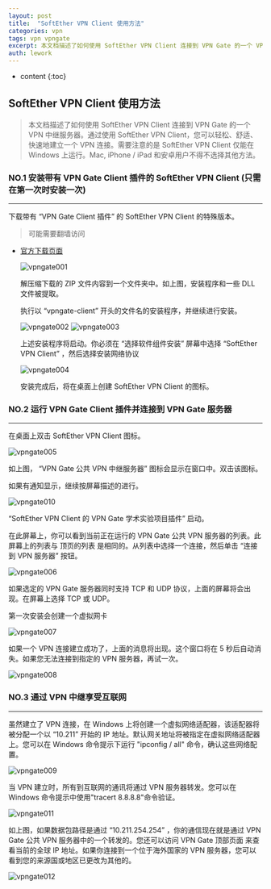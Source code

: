 ```yaml
---
layout: post
title:  "SoftEther VPN Client 使用方法"
categories: vpn
tags: vpn vpngate
excerpt: 本文档描述了如何使用 SoftEther VPN Client 连接到 VPN Gate 的一个 VPN 中继服务器。通过使用 SoftEther VPN Client，您可以轻松、舒适、快速地建立一个 VPN 连接。需要注意的是 SoftEther VPN Client 仅能在 Windows 上运行。Mac, iPhone / iPad 和安卓用户不得不选择其他方法。
auth: lework
---
```

* content
{:toc}

## SoftEther VPN Client 使用方法

> 本文档描述了如何使用 SoftEther VPN Client 连接到 VPN Gate 的一个 VPN 中继服务器。通过使用 SoftEther VPN Client，您可以轻松、舒适、快速地建立一个 VPN 连接。需要注意的是 SoftEther VPN Client 仅能在 Windows 上运行。Mac, iPhone / iPad 和安卓用户不得不选择其他方法。


### NO.1 安装带有 VPN Gate Client 插件的 SoftEther VPN Client (只需在第一次时安装一次)
---

下载带有 “VPN Gate Client 插件” 的 SoftEther VPN Client 的特殊版本。

> 可能需要翻墙访问

- [官方下载页面](http://www.vpngate.net/cn/download.aspx)


	![vpngate001](/assets/images/vpn/vpngate001.png)

	解压缩下载的 ZIP 文件内容到一个文件夹中。如上图，安装程序和一些 DLL 文件被提取。

	执行以 “vpngate-client” 开头的文件名的安装程序，并继续进行安装。

	![vpngate002](/assets/images/vpn/vpngate002.png)
	![vpngate003](/assets/images/vpn/vpngate003.png)

	上述安装程序将启动。你必须在 “选择软件组件安装” 屏幕中选择 “SoftEther VPN Client” ，然后选择安装网络协议

	![vpngate004](/assets/images/vpn/vpngate004.png)

	安装完成后，将在桌面上创建 SoftEther VPN Client 的图标。

### NO.2 运行 VPN Gate Client 插件并连接到 VPN Gate 服务器
---

在桌面上双击 SoftEther VPN Client 图标。

![vpngate005](/assets/images/vpn/vpngate005.png)

如上图， “VPN Gate 公共 VPN 中继服务器” 图标会显示在窗口中。双击该图标。

如果有通知显示，继续按屏幕描述的进行。


![vpngate010](/assets/images/vpn/vpngate010.png)

“SoftEther VPN Client 的 VPN Gate 学术实验项目插件” 启动。

在此屏幕上，你可以看到当前正在运行的 VPN Gate 公共 VPN 服务器的列表。此屏幕上的列表与 顶页的列表 是相同的。从列表中选择一个连接，然后单击 “连接到 VPN 服务器” 按钮。

![vpngate006](/assets/images/vpn/vpngate006.png)

如果选定的 VPN Gate 服务器同时支持 TCP 和 UDP 协议，上面的屏幕将会出现。在屏幕上选择 TCP 或 UDP。

第一次安装会创建一个虚拟网卡

![vpngate007](/assets/images/vpn/vpngate007.png)

如果一个 VPN 连接建立成功了，上面的消息将出现。这个窗口将在 5 秒后自动消失。如果您无法连接到指定的 VPN 服务器，再试一次。

![vpngate008](/assets/images/vpn/vpngate008.png)

### NO.3 通过 VPN 中继享受互联网
---

虽然建立了 VPN 连接，在 Windows 上将创建一个虚拟网络适配器，该适配器将被分配一个以 “10.211” 开始的 IP 地址。默认网关地址将被指定在虚拟网络适配器上。您可以在 Windows 命令提示下运行 "ipconfig / all" 命令，确认这些网络配置。

![vpngate009](/assets/images/vpn/vpngate009.png)

当 VPN 建立时，所有到互联网的通讯将通过 VPN 服务器转发。您可以在 Windows 命令提示中使用"tracert 8.8.8.8"命令验证。

![vpngate011](/assets/images/vpn/vpngate011.png)

如上图，如果数据包路径是通过 “10.211.254.254” ，你的通信现在就是通过 VPN Gate 公共 VPN 服务器中的一个转发的。您还可以访问 VPN Gate 顶部页面 来查看当前的全球 IP 地址。如果你连接到一个位于海外国家的 VPN 服务器，您可以看到您的来源国或地区已更改为其他的。


![vpngate012](/assets/images/vpn/vpngate012.jpg)